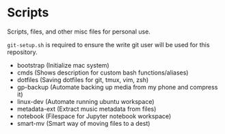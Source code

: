 # Scripts

Scripts, files, and other misc files for personal use.

`git-setup.sh` is required to ensure the write git user will be used for this repository.

- bootstrap (Initialize mac system)
- cmds (Shows description for custom bash functions/aliases)
- dotfiles (Saving dotfiles for git, tmux, vim, zsh)
- gp-backup (Automate backing up media from my phone and compress it)
- linux-dev (Automate running ubuntu workspace)
- metadata-ext (Extract music metadata from files)
- notebook (Filespace for Jupyter notebook workspace)
- smart-mv (Smart way of moving files to a dest)
